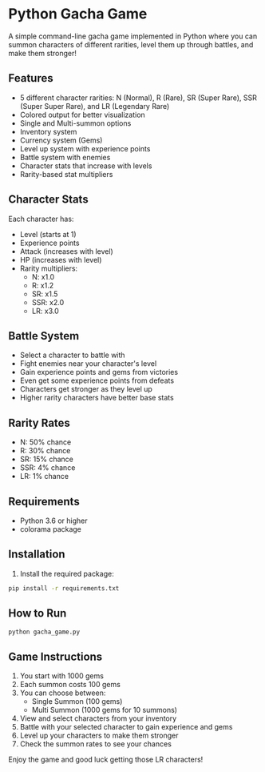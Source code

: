 # Python Gacha Game

A simple command-line gacha game implemented in Python where you can summon characters of different rarities, level them up through battles, and make them stronger!

## Features

- 5 different character rarities: N (Normal), R (Rare), SR (Super Rare), SSR (Super Super Rare), and LR (Legendary Rare)
- Colored output for better visualization
- Single and Multi-summon options
- Inventory system
- Currency system (Gems)
- Level up system with experience points
- Battle system with enemies
- Character stats that increase with levels
- Rarity-based stat multipliers

## Character Stats

Each character has:
- Level (starts at 1)
- Experience points
- Attack (increases with level)
- HP (increases with level)
- Rarity multipliers:
  - N: x1.0
  - R: x1.2
  - SR: x1.5
  - SSR: x2.0
  - LR: x3.0

## Battle System

- Select a character to battle with
- Fight enemies near your character's level
- Gain experience points and gems from victories
- Even get some experience points from defeats
- Characters get stronger as they level up
- Higher rarity characters have better base stats

## Rarity Rates

- N: 50% chance
- R: 30% chance
- SR: 15% chance
- SSR: 4% chance
- LR: 1% chance

## Requirements

- Python 3.6 or higher
- colorama package

## Installation

1. Install the required package:
```bash
pip install -r requirements.txt
```

## How to Run

```bash
python gacha_game.py
```

## Game Instructions

1. You start with 1000 gems
2. Each summon costs 100 gems
3. You can choose between:
   - Single Summon (100 gems)
   - Multi Summon (1000 gems for 10 summons)
4. View and select characters from your inventory
5. Battle with your selected character to gain experience and gems
6. Level up your characters to make them stronger
7. Check the summon rates to see your chances

Enjoy the game and good luck getting those LR characters!
